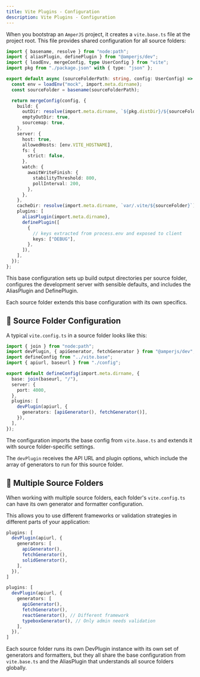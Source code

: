 ```yaml
---
title: Vite Plugins - Configuration
description: Vite Plugins - Configuration
---
```


When you bootstrap an `AmperJS` project,
it creates a `vite.base.ts` file at the project root.
This file provides shared configuration for all source folders:

```ts [vite.base.ts]
import { basename, resolve } from "node:path";
import { aliasPlugin, definePlugin } from "@amperjs/dev";
import { loadEnv, mergeConfig, type UserConfig } from "vite";
import pkg from "./package.json" with { type: "json" };

export default async (sourceFolderPath: string, config: UserConfig) => {
  const env = loadEnv("mock", import.meta.dirname);
  const sourceFolder = basename(sourceFolderPath);

  return mergeConfig(config, {
    build: {
      outDir: resolve(import.meta.dirname, `${pkg.distDir}/${sourceFolder}`),
      emptyOutDir: true,
      sourcemap: true,
    },
    server: {
      host: true,
      allowedHosts: [env.VITE_HOSTNAME],
      fs: {
        strict: false,
      },
      watch: {
        awaitWriteFinish: {
          stabilityThreshold: 800,
          pollInterval: 200,
        },
      },
    },
    cacheDir: resolve(import.meta.dirname, `var/.vite/${sourceFolder}`),
    plugins: [
      aliasPlugin(import.meta.dirname),
      definePlugin([
        {
          // keys extracted from process.env and exposed to client
          keys: ["DEBUG"],
        },
      ]),
    ],
  });
};
```

This base configuration sets up build output directories per source folder,
configures the development server with sensible defaults,
and includes the AliasPlugin and DefinePlugin.

Each source folder extends this base configuration with its own specifics.

## 📁 Source Folder Configuration

A typical `vite.config.ts` in a source folder looks like this:

```ts [vite.config.ts]
import { join } from "node:path";
import devPlugin, { apiGenerator, fetchGenerator } from "@amperjs/dev";
import defineConfig from "../vite.base";
import { apiurl, baseurl } from "./config";

export default defineConfig(import.meta.dirname, {
  base: join(baseurl, "/"),
  server: {
    port: 4000,
  },
  plugins: [
    devPlugin(apiurl, {
      generators: [apiGenerator(), fetchGenerator()],
    }),
  ],
});
```

The configuration imports the base config from `vite.base.ts`
and extends it with source folder-specific settings.

The `devPlugin` receives the API URL and plugin options,
which include the array of generators to run for this source folder.

## 📂 Multiple Source Folders

When working with multiple source folders,
each folder's `vite.config.ts` can have its own generator and formatter configuration.

This allows you to use different frameworks or validation strategies
in different parts of your application:

```ts [@front/vite.config.ts]
plugins: [
  devPlugin(apiurl, {
    generators: [
      apiGenerator(),
      fetchGenerator(),
      solidGenerator(),
    ],
  }),
]
```

```ts [@admin/vite.config.ts]
plugins: [
  devPlugin(apiurl, {
    generators: [
      apiGenerator(),
      fetchGenerator(),
      reactGenerator(), // Different framework
      typeboxGenerator(), // Only admin needs validation
    ],
  }),
]
```

Each source folder runs its own DevPlugin instance
with its own set of generators and formatters,
but they all share the base configuration from `vite.base.ts`
and the AliasPlugin that understands all source folders globally.

